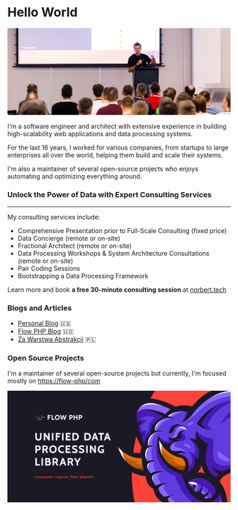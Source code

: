 # Hello World

[![img](/assets/hero-consulting.jpeg)](https://norbert.tech/consulting/)

I'm a software engineer and architect with extensive experience in building high-scalability web applications and data processing systems.

For the last 16 years, I worked for various companies, from startups to large enterprises all over the world, helping them build and scale their systems.

I'm also a maintainer of several open-source projects who enjoys automating and optimizing everything around.

### Unlock the Power of Data with Expert Consulting Services

--- 

My consulting services include:

- Comprehensive Presentation prior to Full-Scale Consulting (fixed price)
- Data Concierge (remote or on-site)
- Fractional Architect (remote or on-site)
- Data Processing Workshops & System Architecture Consultations (remote or on-site)
- Pair Coding Sessions
- Bootstrapping a Data Processing Framework

Learn more and book **a free 30-minute consulting session** at [norbert.tech](https://norbert.tech/consulting/)

### Blogs and Articles

- [Personal Blog](https://norbert.tech/blog) 🇺🇸
- [Flow PHP Blog](https://flow-php.com/blog) 🇺🇸
- [Za Warstwa Abstrakcji](https://zawarstwaabstrakcji.pl) 🇵🇱

### Open Source Projects

I'm a maintainer of several open-source projects but currently, I'm focused mostly on [https://flow-php/com](https://flow-php.com)

[![flow](/assets/flow_php_banner.png)](https://flow-php.com)

